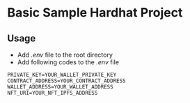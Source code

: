 # Basic Sample Hardhat Project

## Usage
- Add _.env_ file to the root directory
- Add following codes to the _.env_ file
```
PRIVATE_KEY=YOUR_WALLET_PRIVATE_KEY
CONTRACT_ADDRESS=YOUR_CONTRACT_ADDRESS
WALLET_ADDRESS=YOUR_WALLET_ADDRESS
NFT_URI=YOUR_NFT_IPFS_ADDRESS
```


